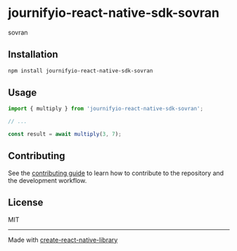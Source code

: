 # journifyio-react-native-sdk-sovran

sovran

## Installation

```sh
npm install journifyio-react-native-sdk-sovran
```

## Usage


```js
import { multiply } from 'journifyio-react-native-sdk-sovran';

// ...

const result = await multiply(3, 7);
```


## Contributing

See the [contributing guide](CONTRIBUTING.md) to learn how to contribute to the repository and the development workflow.

## License

MIT

---

Made with [create-react-native-library](https://github.com/callstack/react-native-builder-bob)
